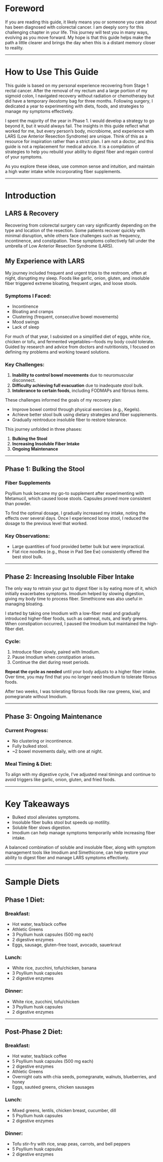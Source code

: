 # Foreword

If you are reading this guide, it likely means you or someone you care about has been diagnosed with colorectal cancer. I am deeply sorry for this challenging chapter in your life. This journey will test you in many ways, evolving as you move forward. My hope is that this guide helps make the path a little clearer and brings the day when this is a distant memory closer to reality.

---

# How to Use This Guide

This guide is based on my personal experience recovering from Stage 1 rectal cancer. After the removal of my rectum and a large portion of my sigmoid colon, I navigated recovery without radiation or chemotherapy but did have a temporary ileostomy bag for three months. Following surgery, I dedicated a year to experimenting with diets, foods, and strategies to manage my symptoms effectively. 

I spent the majority of the year in Phase 1. I would develop a strategy to go beyond it, but it would always fail. 
The insights in this guide reflect what worked for me, but every person’s body, microbiome, and experience with LARS (Low Anterior Resection Syndrome) are unique. Think of this as a resource for inspiration rather than a strict plan. I am not a doctor, and this guide is not a replacement for medical advice. It is a compilation of strategies to help you rebuild your ability to digest fiber and regain control of your symptoms.

As you explore these ideas, use common sense and intuition, and maintain a high water intake while incorporating fiber supplements.

---

# Introduction

## LARS & Recovery

Recovering from colorectal surgery can vary significantly depending on the type and location of the resection. Some patients recover quickly with minimal disruption, while others face challenges such as frequency, incontinence, and constipation. These symptoms collectively fall under the umbrella of Low Anterior Resection Syndrome (LARS).

## My Experience with LARS

My journey included frequent and urgent trips to the restroom, often at night, disrupting my sleep. Foods like garlic, onion, gluten, and insoluble fiber triggered extreme bloating, frequent urges, and loose stools.

### Symptoms I Faced:
- Incontinence  
- Bloating and cramps  
- Clustering (frequent, consecutive bowel movements)  
- Mood swings  
- Lack of sleep  

For much of that year, I subsisted on a simplified diet of eggs, white rice, chicken or tofu, and fermented vegetables—foods my body could tolerate. Guided by research and advice from doctors and nutritionists, I focused on defining my problems and working toward solutions.

### Key Challenges:
1. **Inability to control bowel movements** due to neuromuscular disconnect.  
2. **Difficulty achieving full evacuation** due to inadequate stool bulk.  
3. **Intolerance to certain foods**, including FODMAPs and fibrous items.  

These challenges informed the goals of my recovery plan:
- Improve bowel control through physical exercises (e.g., Kegels).  
- Achieve better stool bulk using dietary strategies and fiber supplements.  
- Gradually reintroduce insoluble fiber to restore tolerance.

This journey unfolded in three phases:  
1. **Bulking the Stool**  
2. **Increasing Insoluble Fiber Intake**  
3. **Ongoing Maintenance**  

---

## Phase 1: Bulking the Stool

### Fiber Supplements

Psyllium husk became my go-to supplement after experimenting with Metamucil, which caused loose stools. Capsules proved more consistent than powder.

To find the optimal dosage, I gradually increased my intake, noting the effects over several days. Once I experienced loose stool, I reduced the dosage to the previous level that worked.

### Key Observations:
- Large quantities of food provided better bulk but were impractical.  
- Flat rice noodles (e.g., those in Pad See Ew) consistently offered the best stool bulk.

---

## Phase 2: Increasing Insoluble Fiber Intake

The only way to retrain your gut to digest fiber is by eating more of it, which initially exacerbates symptoms. Imodium helped by slowing digestion, giving my body time to process fiber. Simethicone was also useful in managing bloating.

I started by taking one Imodium with a low-fiber meal and gradually introduced higher-fiber foods, such as oatmeal, nuts, and leafy greens. When constipation occurred, I paused the Imodium but maintained the high-fiber diet.

### Cycle:
1. Introduce fiber slowly, paired with Imodium.  
2. Pause Imodium when constipation arises.  
3. Continue the diet during reset periods.  

**Repeat the cycle as needed** until your body adjusts to a higher fiber intake. Over time, you may find that you no longer need Imodium to tolerate fibrous foods.  

After two weeks, I was tolerating fibrous foods like raw greens, kiwi, and pomegranate without Imodium.

---

## Phase 3: Ongoing Maintenance

### Current Progress:
- No clustering or incontinence.  
- Fully bulked stool.  
- ~2 bowel movements daily, with one at night.  

### Meal Timing & Diet:
To align with my digestive cycle, I’ve adjusted meal timings and continue to avoid triggers like garlic, onion, gluten, and fried foods.

---

# Key Takeaways

- Bulked stool alleviates symptoms.  
- Insoluble fiber bulks stool but speeds up motility.  
- Soluble fiber slows digestion.  
- Imodium can help manage symptoms temporarily while increasing fiber intake.  

A balanced combination of soluble and insoluble fiber, along with symptom management tools like Imodium and Simethicone, can help restore your ability to digest fiber and manage LARS symptoms effectively.

---

# Sample Diets

## Phase 1 Diet:
### Breakfast:
- Hot water, tea/black coffee
- Athletic Greens
- 3 Psyllium husk capsules (500 mg each)  
- 2 digestive enzymes  
- Eggs, sausage, gluten-free toast, avocado, sauerkraut  

### Lunch:
- White rice, zucchini, tofu/chicken, banana  
- 3 Psyllium husk capsules  
- 2 digestive enzymes  

### Dinner:
- White rice, zucchini, tofu/chicken  
- 3 Psyllium husk capsules  
- 2 digestive enzymes  

---

## Post-Phase 2 Diet:
### Breakfast:
- Hot water, tea/black coffee  
- 5 Psyllium husk capsules (500 mg each)  
- 2 digestive enzymes  
- Athletic Greens  
- Overnight oats with chia seeds, pomegranate, walnuts, blueberries, and honey  
- Eggs, sautéed greens, chicken sausages  

### Lunch:
- Mixed greens, lentils, chicken breast, cucumber, dill  
- 5 Psyllium husk capsules  
- 2 digestive enzymes  

### Dinner:
- Tofu stir-fry with rice, snap peas, carrots, and bell peppers  
- 5 Psyllium husk capsules  
- 2 digestive enzymes  
